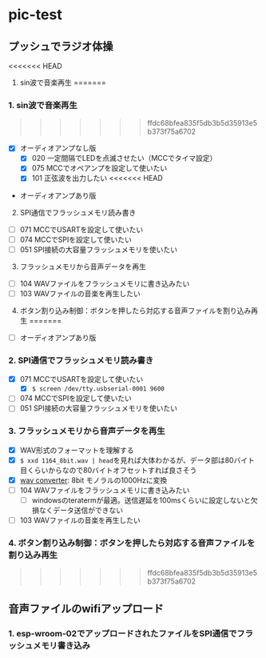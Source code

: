 # pic-test

## プッシュでラジオ体操
<<<<<<< HEAD
1. sin波で音楽再生
=======
### 1. sin波で音楽再生
>>>>>>> ffdc68bfea835f5db3b5d35913e5b373f75a6702
  - [x] オーディオアンプなし版
    - [x] 020 一定間隔でLEDを点滅させたい（MCCでタイマ設定）
    - [x] 075 MCCでオペアンプを設定して使いたい
    - [x] 101 正弦波を出力したい
<<<<<<< HEAD
  - オーディオアンプあり版
2. SPI通信でフラッシュメモリ読み書き
  - [ ] 071 MCCでUSARTを設定して使いたい
  - [ ] 074 MCCでSPIを設定して使いたい
  - [ ] 051 SPI接続の大容量フラッシュメモリを使いたい
3. フラッシュメモリから音声データを再生
  - [ ] 104 WAVファイルをフラッシュメモリに書き込みたい
  - [ ] 103 WAVファイルの音楽を再生したい
4. ボタン割り込み制御：ボタンを押したら対応する音声ファイルを割り込み再生
=======
  - [ ] オーディオアンプあり版

### 2. SPI通信でフラッシュメモリ読み書き
  - [x] 071 MCCでUSARTを設定して使いたい
    - [x] `$ screen /dev/tty.usbserial-0001 9600`
  - [ ] 074 MCCでSPIを設定して使いたい
  - [ ] 051 SPI接続の大容量フラッシュメモリを使いたい

### 3. フラッシュメモリから音声データを再生
  - [x] WAV形式のフォーマットを理解する
  - [x] `$ xxd 1164_8bit.wav | head`を見れば大体わかるが、データ部は80バイト目くらいからなので80バイトオフセットすれば良さそう
  - [x] [wav converter](https://audio.online-convert.com/convert-to-wav): 8bit モノラルの1000Hzに変換
  - [ ] 104 WAVファイルをフラッシュメモリに書き込みたい
    - [ ] windowsのteratermが最適。送信遅延を100msくらいに設定しないと欠損なくデータ送信ができない
  - [ ] 103 WAVファイルの音楽を再生したい

### 4. ボタン割り込み制御：ボタンを押したら対応する音声ファイルを割り込み再生
>>>>>>> ffdc68bfea835f5db3b5d35913e5b373f75a6702

## 音声ファイルのwifiアップロード
### 1. esp-wroom-02でアップロードされたファイルをSPI通信でフラッシュメモリ書き込み
